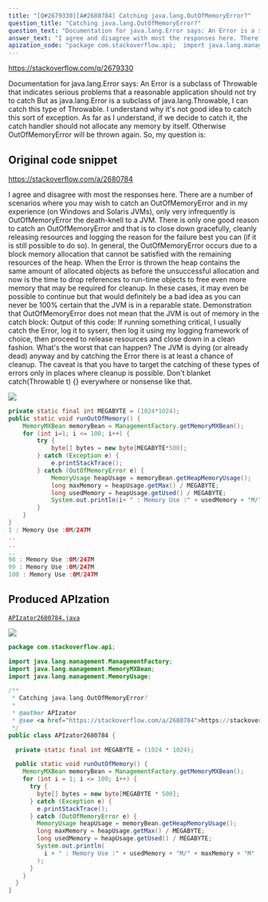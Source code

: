 ```yaml
---
title: "[Q#2679330][A#2680784] Catching java.lang.OutOfMemoryError?"
question_title: "Catching java.lang.OutOfMemoryError?"
question_text: "Documentation for java.lang.Error says: An Error is a subclass of Throwable that indicates serious problems that a reasonable application should not try to catch But as java.lang.Error is a subclass of java.lang.Throwable, I can catch this type of Throwable. I understand why it's not good idea to catch this sort of exception. As far as I understand, if we decide to catch it, the catch handler should not allocate any memory by itself. Otherwise OutOfMemoryError will be thrown again. So, my question is:"
answer_text: "I agree and disagree with most the responses here. There are a number of scenarios where you may wish to catch an OutOfMemoryError and in my experience (on Windows and Solaris JVMs), only very infrequently is OutOfMemoryError the death-knell to a JVM. There is only one good reason to catch an OutOfMemoryError and that is to close down gracefully, cleanly releasing resources and logging the reason for the failure best you can (if it is still possible to do so). In general, the OutOfMemoryError occurs due to a block memory allocation that cannot be satisfied with the remaining resources of the heap. When the Error is thrown the heap contains the same amount of allocated objects as before the unsuccessful allocation and now is the time to drop references to run-time objects to free even more memory that may be required for cleanup. In these cases, it may even be possible to continue but that would definitely be a bad idea as you can never be 100% certain that the JVM is in a reparable state. Demonstration that OutOfMemoryError does not mean that the JVM is out of memory in the catch block: Output of this code: If running something critical, I usually catch the Error, log it to syserr, then log it using my logging framework of choice, then proceed to release resources and close down in a clean fashion. What's the worst that can happen? The JVM is dying (or already dead) anyway and by catching the Error there is at least a chance of cleanup. The caveat is that you have to target the catching of these types of errors only in places where cleanup is possible. Don't blanket catch(Throwable t) {} everywhere or nonsense like that."
apization_code: "package com.stackoverflow.api;  import java.lang.management.ManagementFactory; import java.lang.management.MemoryMXBean; import java.lang.management.MemoryUsage;  /**  * Catching java.lang.OutOfMemoryError?  *  * @author APIzator  * @see <a href=\"https://stackoverflow.com/a/2680784\">https://stackoverflow.com/a/2680784</a>  */ public class APIzator2680784 {    private static final int MEGABYTE = (1024 * 1024);    public static void runOutOfMemory() {     MemoryMXBean memoryBean = ManagementFactory.getMemoryMXBean();     for (int i = 1; i <= 100; i++) {       try {         byte[] bytes = new byte[MEGABYTE * 500];       } catch (Exception e) {         e.printStackTrace();       } catch (OutOfMemoryError e) {         MemoryUsage heapUsage = memoryBean.getHeapMemoryUsage();         long maxMemory = heapUsage.getMax() / MEGABYTE;         long usedMemory = heapUsage.getUsed() / MEGABYTE;         System.out.println(           i + \" : Memory Use :\" + usedMemory + \"M/\" + maxMemory + \"M\"         );       }     }   } }"
---
```


https://stackoverflow.com/q/2679330

Documentation for java.lang.Error says:
An Error is a subclass of Throwable that indicates serious problems that a reasonable application should not try to catch
But as java.lang.Error is a subclass of java.lang.Throwable, I can catch this type of Throwable.
I understand why it&#x27;s not good idea to catch this sort of exception. As far as I understand, if we decide to catch it, the catch handler should not allocate any memory by itself. Otherwise OutOfMemoryError will be thrown again.
So, my question is:



## Original code snippet

https://stackoverflow.com/a/2680784

I agree and disagree with most the responses here.
There are a number of scenarios where you may wish to catch an OutOfMemoryError and in my experience (on Windows and Solaris JVMs), only very infrequently is OutOfMemoryError the death-knell to a JVM.
There is only one good reason to catch an OutOfMemoryError and that is to close down gracefully, cleanly releasing resources and logging the reason for the failure best you can (if it is still possible to do so).
In general, the OutOfMemoryError occurs due to a block memory allocation that cannot be satisfied with the remaining resources of the heap.
When the Error is thrown the heap contains the same amount of allocated objects as before the unsuccessful allocation and now is the time to drop references to run-time objects to free even more memory that may be required for cleanup. In these cases, it may even be possible to continue but that would definitely be a bad idea as you can never be 100% certain that the JVM is in a reparable state.
Demonstration that OutOfMemoryError does not mean that the JVM is out of memory in the catch block:
Output of this code:
If running something critical, I usually catch the Error, log it to syserr, then log it using my logging framework of choice, then proceed to release resources and close down in a clean fashion. What&#x27;s the worst that can happen? The JVM is dying (or already dead) anyway and by catching the Error there is at least a chance of cleanup.
The caveat is that you have to target the catching of these types of errors only in places where cleanup is possible. Don&#x27;t blanket catch(Throwable t) {} everywhere or nonsense like that.

<div class="code-logo"><img src="/stackoverflow.png" /></div>

```java
private static final int MEGABYTE = (1024*1024);
public static void runOutOfMemory() {
    MemoryMXBean memoryBean = ManagementFactory.getMemoryMXBean();
    for (int i=1; i <= 100; i++) {
        try {
            byte[] bytes = new byte[MEGABYTE*500];
        } catch (Exception e) {
            e.printStackTrace();
        } catch (OutOfMemoryError e) {
            MemoryUsage heapUsage = memoryBean.getHeapMemoryUsage();
            long maxMemory = heapUsage.getMax() / MEGABYTE;
            long usedMemory = heapUsage.getUsed() / MEGABYTE;
            System.out.println(i+ " : Memory Use :" + usedMemory + "M/" + maxMemory + "M");
        }
    }
}
1 : Memory Use :0M/247M
..
..
..
98 : Memory Use :0M/247M
99 : Memory Use :0M/247M
100 : Memory Use :0M/247M
```

## Produced APIzation

[`APIzator2680784.java`](https://github.com/pasqualesalza/apization-temp/raw/main/data/search/APIzator2680784.java)

<div class="code-logo"><img src="/apizator.png" /></div>

```java
package com.stackoverflow.api;

import java.lang.management.ManagementFactory;
import java.lang.management.MemoryMXBean;
import java.lang.management.MemoryUsage;

/**
 * Catching java.lang.OutOfMemoryError?
 *
 * @author APIzator
 * @see <a href="https://stackoverflow.com/a/2680784">https://stackoverflow.com/a/2680784</a>
 */
public class APIzator2680784 {

  private static final int MEGABYTE = (1024 * 1024);

  public static void runOutOfMemory() {
    MemoryMXBean memoryBean = ManagementFactory.getMemoryMXBean();
    for (int i = 1; i <= 100; i++) {
      try {
        byte[] bytes = new byte[MEGABYTE * 500];
      } catch (Exception e) {
        e.printStackTrace();
      } catch (OutOfMemoryError e) {
        MemoryUsage heapUsage = memoryBean.getHeapMemoryUsage();
        long maxMemory = heapUsage.getMax() / MEGABYTE;
        long usedMemory = heapUsage.getUsed() / MEGABYTE;
        System.out.println(
          i + " : Memory Use :" + usedMemory + "M/" + maxMemory + "M"
        );
      }
    }
  }
}

```